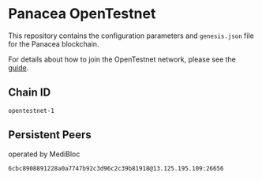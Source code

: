 # Panacea OpenTestnet

This repository contains the configuration parameters and `genesis.json` file for the Panacea blockchain.

For details about how to join the OpenTestnet network, please see the [guide](https://medibloc.gitbook.io/panacea-core/guide/join-the-network).


## Chain ID

`opentestnet-1`


## Persistent Peers

operated by MediBloc

```
6cbc8908891228a0a7747b92c3d96c2c39b81918@13.125.195.109:26656
```
